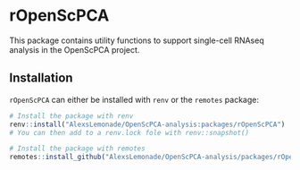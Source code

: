 # rOpenScPCA

This package contains utility functions to support single-cell RNAseq analysis in the OpenScPCA project.

## Installation

`rOpenScPCA` can either be installed with `renv` or the `remotes` package:

```r
# Install the package with renv
renv::install("AlexsLemonade/OpenScPCA-analysis:packages/rOpenScPCA")
# You can then add to a renv.lock fole with renv::snapshot()

# Install the package with remotes
remotes::install_github("AlexsLemonade/OpenScPCA-analysis/packages/rOpenScPCA")
```

<!--
## Usage

[FORTHCOMING]

We have compiled example notebooks using this package:

- The `OpenScPCA-analysis` module `hello-clusters` demonstrates how to perform and evaluate clustering with `rOpenScPCA`
-->
